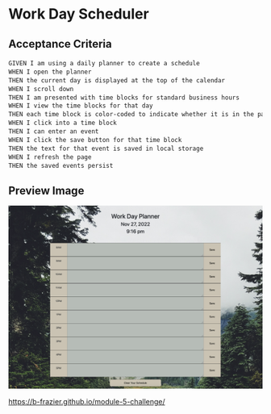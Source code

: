 # Work Day Scheduler

## Acceptance Criteria
```md
GIVEN I am using a daily planner to create a schedule  
WHEN I open the planner   
THEN the current day is displayed at the top of the calendar    
WHEN I scroll down   
THEN I am presented with time blocks for standard business hours   
WHEN I view the time blocks for that day    
THEN each time block is color-coded to indicate whether it is in the past, present, or future   
WHEN I click into a time block   
THEN I can enter an event   
WHEN I click the save button for that time block   
THEN the text for that event is saved in local storage   
WHEN I refresh the page   
THEN the saved events persist   
```
## Preview Image
<img src="assets/images/day-planner.png" width="700">

https://b-frazier.github.io/module-5-challenge/